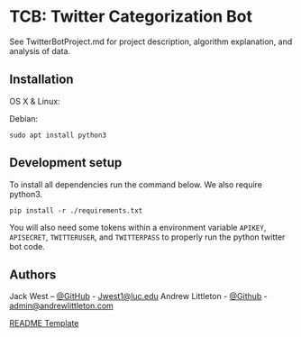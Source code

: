 # TCB: Twitter Categorization Bot


See TwitterBotProject.md for project description, algorithm explanation, and analysis of data. 


## Installation

OS X & Linux:

Debian:

```
sudo apt install python3
```



## Development setup

To install all dependencies run the command below. We also require python3. 

```
pip install -r ./requirements.txt
```

You will also need some tokens within a environment variable `APIKEY`, `APISECRET`, `TWITTERUSER`, and `TWITTERPASS` to properly run the python twitter bot code.  


## Authors

Jack West – [@GitHub](https://github.com/jweezy24) - Jwest1@luc.edu
Andrew Littleton - [@Github](https://github.com/alittleton98) - admin@andrewlittleton.com

[README Template](https://github.com/dbader/readme-template)



